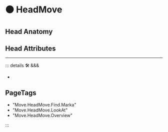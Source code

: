 # 🟠 <move>HeadMove</move>

## Head Anatomy

## Head Attributes

---

<!-- =================================================== -->
<!-- =================================================== -->
<!-- =================================================== -->
<!-- =================================================== -->
<!-- =================================================== -->
::: details 🛠 <dev>&&&</dev>

-

<h2>PageTags</h2>

- "Move.HeadMove.Find.Marka"
- "Move.HeadMove.LookAt"
- "Move.HeadMove.Overview"

:::
